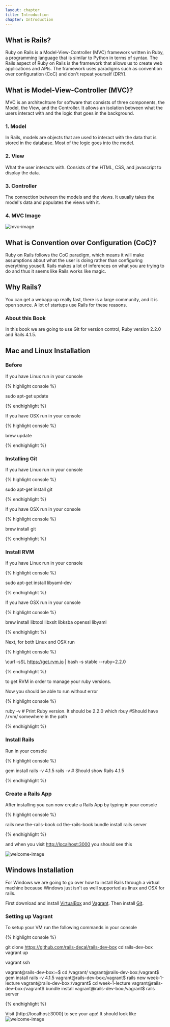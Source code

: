 ```yaml
---
layout: chapter
title: Introduction
chapter: Introduction
---
```

## What is Rails?

Ruby on Rails is a Model-View-Controller (MVC) framework written in Ruby,
a programming language that is similar to Python in terms of syntax.
The Rails aspect of Ruby on Rails is the framework that allows us to
create web applications and APIs.  The framework uses paradigms such as
convention over configuration (CoC) and don't repeat yourself (DRY).

## What is Model-View-Controller (MVC)?
MVC is an architechture for software that consists of three components,
the Model, the View, and the Controller.  It allows an isolation between
what the users interact with and the logic that goes in the background.

### 1. Model
In Rails, models are objects that are used to interact with the data that is
stored in the database.  Most of the logic goes into the model.

### 2. View
What the user interacts with.  Consists of the HTML, CSS, and javascript to
display the data.

### 3. Controller
The connection between the models and the views.  It usually takes the model's
data and populates the views with it.

### 4. MVC Image
![mvc-image]({{site.url}}/assets/mvc_detailed.png)

## What is Convention over Configuration (CoC)?
Ruby on Rails follows the CoC paradigm, which means it will make assumptions
about what the user is doing rather than configuring everything youself.
Rails makes a lot of inferences on what you are trying to do and thus it seems
like Rails works like magic.

## Why Rails?

You can get a webapp up really fast, there is a large community, and it is open
source. A lot of startups use Rails for these reasons.

### About this Book

In this book we are going to use Git for version control, Ruby version 2.2.0 and
Rails 4.1.5.

## Mac and Linux Installation

### Before

If you have Linux run in your console

{% highlight console %}

sudo apt-get update

{% endhighlight %}

If you have OSX run in your console

{% highlight console %}

brew update

{% endhighlight %}

### Installing Git

If you have Linux run in your console

{% highlight console %}

sudo apt-get install git

{% endhighlight %}

If you have OSX run in your console

{% highlight console %}

brew install git

{% endhighlight %}

### Install RVM

If you have Linux run in your console

{% highlight console %}

sudo apt-get install libyaml-dev

{% endhighlight %}

If you have OSX run in your console

{% highlight console %}

brew install libtool libxslt libksba openssl libyaml

{% endhighlight %}

Next, for both Linux and OSX run

{% highlight console %}

\curl -sSL https://get.rvm.io | bash -s stable --ruby=2.2.0

{% endhighlight %}

to get RVM in order to manage your ruby versions.

Now you should be able to run without error

{% highlight console %}

ruby -v # Print Ruby version.  It should be 2.2.0
which rbuy #Should have /.rvm/ somewhere in the path

{% endhighlight %}

### Install Rails

Run in your console

{% highlight console %}

gem install rails -v 4.1.5
rails -v # Should show Rails 4.1.5

{% endhighlight %}

### Create a Rails App

After installing you can now create a Rails App by typing in your console

{% highlight console %}

rails new the-rails-book
cd the-rails-book
bundle install
rails server

{% endhighlight %}

and when you visit [http://localhost:3000]("http:/localhost:3000") you should
see this

![welcome-image]({{site.url}}/assets/rails_welcome.png)

## Windows Installation

For Windows we are going to go over how to install Rails through a virtual
machine because Windows just isn't as well supported as linux and OSX for rails.

First download and install
[VirtualBox]("https://www.virtualbox.org/wiki/Downloads") and
[Vagrant]("https://www.vagrantup.com/downloads.html").  Then install
[Git]("http://git-scm.com/book/en/v2/Getting-Started-Installing-Git").

### Setting up Vagrant

To setup your VM run the following commands in your console

{% highlight console %}

git clone https://github.com/rails-decal/rails-dev-box
cd rails-dev-box
vagrant up

vagrant ssh

vagrant@rails-dev-box:~$ cd /vagrant/
vagrant@rails-dev-box:/vagrant$ gem install rails -v 4.1.5
vagrant@rails-dev-box:/vagrant$ rails new week-1-lecture
vagrant@rails-dev-box:/vagrant$ cd week-1-lecture
vagrant@rails-dev-box:/vagrant$ bundle install
vagrant@rails-dev-box:/vagrant$ rails server

{% endhighlight %}

Visit [http://localhost:3000] to see your app! It should look like
![welcome-image]({{site.url}}/assets/rails_welcome.png)

